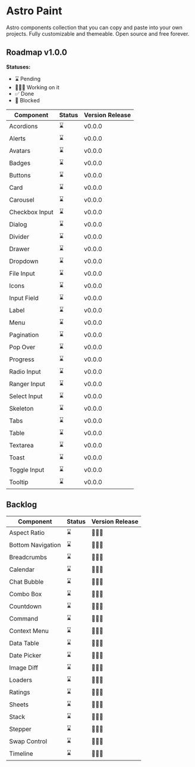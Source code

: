 # Astro Paint

Astro components collection that you can copy and paste into
your own projects. Fully customizable and themeable. Open
source and free forever.

## Roadmap v1.0.0

**Statuses:**
- ⌛ Pending
- 👨🏽‍💻 Working on it
- ✅ Done
- 🚫 Blocked

| Component      | Status | Version Release |
| -------------- | ------ | --------------- |
| Acordions      | ⌛      | v0.0.0          |
| Alerts         | ⌛      | v0.0.0          |
| Avatars        | ⌛      | v0.0.0          |
| Badges         | ⌛      | v0.0.0          |
| Buttons        | ⌛      | v0.0.0          |
| Card           | ⌛      | v0.0.0          |
| Carousel       | ⌛      | v0.0.0          |
| Checkbox Input | ⌛      | v0.0.0          |
| Dialog         | ⌛      | v0.0.0          |
| Divider        | ⌛      | v0.0.0          |
| Drawer         | ⌛      | v0.0.0          |
| Dropdown       | ⌛      | v0.0.0          |
| File Input     | ⌛      | v0.0.0          |
| Icons          | ⌛      | v0.0.0          |
| Input Field    | ⌛      | v0.0.0          |
| Label          | ⌛      | v0.0.0          |
| Menu           | ⌛      | v0.0.0          |
| Pagination     | ⌛      | v0.0.0          |
| Pop Over       | ⌛      | v0.0.0          |
| Progress       | ⌛      | v0.0.0          |
| Radio Input    | ⌛      | v0.0.0          |
| Ranger Input   | ⌛      | v0.0.0          |
| Select Input   | ⌛      | v0.0.0          |
| Skeleton       | ⌛      | v0.0.0          |
| Tabs           | ⌛      | v0.0.0          |
| Table          | ⌛      | v0.0.0          |
| Textarea       | ⌛      | v0.0.0          |
| Toast          | ⌛      | v0.0.0          |
| Toggle Input   | ⌛      | v0.0.0          |
| Tooltip        | ⌛      | v0.0.0          |


## Backlog

| Component         | Status | Version Release |
| ----------------- | ------ | --------------- |
| Aspect Ratio      | ⌛      | 🤷🏽‍♂️               |
| Bottom Navigation | ⌛      | 🤷🏽‍♂️               |
| Breadcrumbs       | ⌛      | 🤷🏽‍♂️               |
| Calendar          | ⌛      | 🤷🏽‍♂️               |
| Chat Bubble       | ⌛      | 🤷🏽‍♂️               |
| Combo Box         | ⌛      | 🤷🏽‍♂️               |
| Countdown         | ⌛      | 🤷🏽‍♂️               |
| Command           | ⌛      | 🤷🏽‍♂️               |
| Context Menu      | ⌛      | 🤷🏽‍♂️               |
| Data Table        | ⌛      | 🤷🏽‍♂️               |
| Date Picker       | ⌛      | 🤷🏽‍♂️               |
| Image Diff        | ⌛      | 🤷🏽‍♂️               |
| Loaders           | ⌛      | 🤷🏽‍♂️               |
| Ratings           | ⌛      | 🤷🏽‍♂️               |
| Sheets            | ⌛      | 🤷🏽‍♂️               |
| Stack             | ⌛      | 🤷🏽‍♂️               |
| Stepper           | ⌛      | 🤷🏽‍♂️               |
| Swap Control      | ⌛      | 🤷🏽‍♂️               |
| Timeline          | ⌛      | 🤷🏽‍♂️               |
